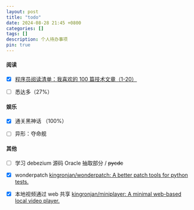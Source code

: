```yaml
---
layout: post
title: "todo"
date: 2024-08-28 21:45 +0800
categories: []
tags: []
description: 个人待办事项
pin: true
---
```




#### 阅读

- [x] [程序员阅读清单：我喜欢的 100 篇技术文章（1-20）](https://mp.weixin.qq.com/s/9I5HNB6WJWouhblcMOsR_g)
- [ ] 悉达多（27%）



#### 娱乐

- [x] 通关黑神话 （100%）
- [ ] 异形：夺命舰



#### 其他

- [ ] 学习 debezium 源码 Oracle 抽取部分 / ~~pycdc~~
- [x] wonderpatch [kingronjan/wonderpatch: A better patch tools for python tests.](https://github.com/kingronjan/wonderpatch)
- [x] 本地视频通过 web 共享 [kingronjan/miniplayer: A minimal web-based local video player.](https://github.com/kingronjan/miniplayer)

